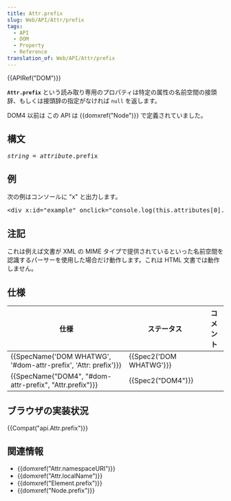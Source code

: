 ```yaml
---
title: Attr.prefix
slug: Web/API/Attr/prefix
tags:
  - API
  - DOM
  - Property
  - Reference
translation_of: Web/API/Attr/prefix
---
```

<div>{{APIRef("DOM")}}</div>

<p><code><strong>Attr.prefix</strong></code> という読み取り専用のプロパティは特定の属性の名前空間の接頭辞、もしくは接頭辞の指定がなければ <code>null</code> を返します。</p>

<div class="note">
<p>DOM4 以前は この API は {{domxref("Node")}} で定義されていました。</p>
</div>

<h2 id="構文">構文</h2>

<pre class="syntaxbox"><var>string</var> = <var>attribute</var>.prefix
</pre>

<h2 id="例">例</h2>

<p>次の例はコンソールに "x" と出力します。</p>

<pre class="brush:xml">&lt;div x:id="example" onclick="console.log(this.attributes[0].prefix)"/&gt;
</pre>

<h2 id="注記">注記</h2>

<p>これは例えば文書が XML の MIME タイプで提供されているといった名前空間を認識するパーサーを使用した場合だけ動作します。これは HTML 文書では動作しません。</p>

<h2 id="仕様">仕様</h2>

<table class="standard-table">
 <thead>
  <tr>
   <th scope="col">仕様</th>
   <th scope="col">ステータス</th>
   <th scope="col">コメント</th>
  </tr>
 </thead>
 <tbody>
  <tr>
   <td>{{SpecName('DOM WHATWG', '#dom-attr-prefix', 'Attr: prefix')}}</td>
   <td>{{Spec2('DOM WHATWG')}}</td>
   <td></td>
  </tr>
  <tr>
   <td>{{SpecName("DOM4", "#dom-attr-prefix", "Attr.prefix")}}</td>
   <td>{{Spec2("DOM4")}}</td>
   <td></td>
  </tr>
 </tbody>
</table>

<h2 id="ブラウザの実装状況">ブラウザの実装状況</h2>



<p>{{Compat("api.Attr.prefix")}}</p>

<h2 id="関連情報">関連情報</h2>

<ul>
 <li>{{domxref("Attr.namespaceURI")}}</li>
 <li>{{domxref("Attr.localName")}}</li>
 <li>{{domxref("Element.prefix")}}</li>
 <li>{{domxref("Node.prefix")}}</li>
</ul>
